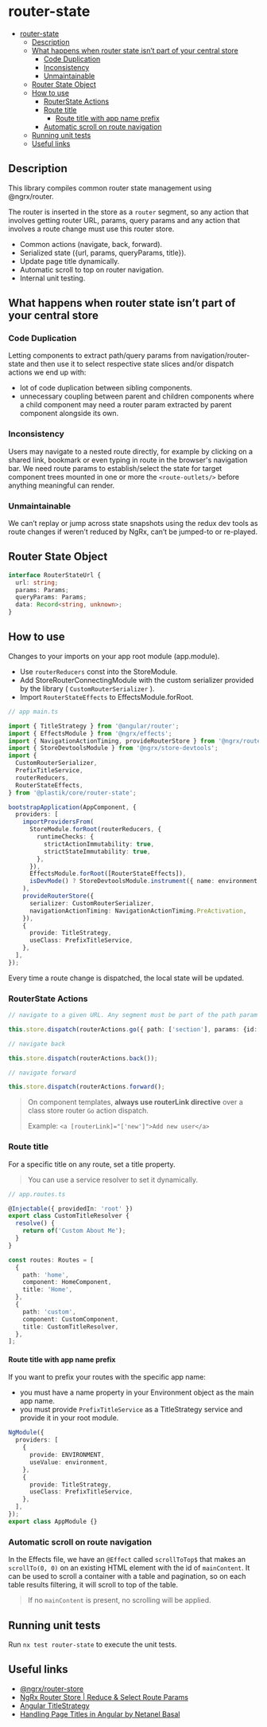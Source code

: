 # router-state

- [router-state](#router-state)
  - [Description](#description)
  - [What happens when router state isn’t part of your central store](#what-happens-when-router-state-isnt-part-of-your-central-store)
    - [Code Duplication](#code-duplication)
    - [Inconsistency](#inconsistency)
    - [Unmaintainable](#unmaintainable)
  - [Router State Object](#router-state-object)
  - [How to use](#how-to-use)
    - [RouterState Actions](#routerstate-actions)
    - [Route title](#route-title)
      - [Route title with app name prefix](#route-title-with-app-name-prefix)
    - [Automatic scroll on route navigation](#automatic-scroll-on-route-navigation)
  - [Running unit tests](#running-unit-tests)
  - [Useful links](#useful-links)

## Description

This library compiles common router state management using @ngrx/router.

The router is inserted in the store as a `router` segment, so any action that involves getting router URL, params, query params and any action that involves a route change must use this router store.

- Common actions (navigate, back, forward).
- Serialized state ({url, params, queryParams, title}).
- Update page title dynamically.
- Automatic scroll to top on router navigation.
- Internal unit testing.

## What happens when router state isn’t part of your central store

### Code Duplication

Letting components to extract path/query params from navigation/router-state and then use it to select respective state slices and/or dispatch actions we end up with:

- lot of code duplication between sibling components.
- unnecessary coupling between parent and children components where a child component may need a router param extracted by parent component alongside its own.

### Inconsistency

Users may navigate to a nested route directly, for example by clicking on a shared link, bookmark or even typing in route in the browser's navigation bar.
We need route params to establish/select the state for target component trees mounted in one or more the `<route-outlets/>` before anything meaningful can render.

### Unmaintainable

We can’t replay or jump across state snapshots using the redux dev tools as route changes if weren’t reduced by NgRx, can’t be jumped-to or re-played.

## Router State Object

```typescript
interface RouterStateUrl {
  url: string;
  params: Params;
  queryParams: Params;
  data: Record<string, unknown>;
}
```

## How to use

Changes to your imports on your app root module (app.module).

- Use `routerReducers` const into the StoreModule.
- Add StoreRouterConnectingModule with the custom serializer provided by the library ( `CustomRouterSerializer` ).
- Import `RouterStateEffects` to EffectsModule.forRoot.

```typescript
// app main.ts

import { TitleStrategy } from '@angular/router';
import { EffectsModule } from '@ngrx/effects';
import { NavigationActionTiming, provideRouterStore } from '@ngrx/router-store';
import { StoreDevtoolsModule } from '@ngrx/store-devtools';
import {
  CustomRouterSerializer,
  PrefixTitleService,
  routerReducers,
  RouterStateEffects,
} from '@plastik/core/router-state';

bootstrapApplication(AppComponent, {
  providers: [
    importProvidersFrom(
      StoreModule.forRoot(routerReducers, {
        runtimeChecks: {
          strictActionImmutability: true,
          strictStateImmutability: true,
        },
      }),
      EffectsModule.forRoot([RouterStateEffects]),
      isDevMode() ? StoreDevtoolsModule.instrument({ name: environment.name, maxAge: 25 }) : []
    ),
    provideRouterStore({
      serializer: CustomRouterSerializer,
      navigationActionTiming: NavigationActionTiming.PreActivation,
    }),
    {
      provide: TitleStrategy,
      useClass: PrefixTitleService,
    },
  ],
});
```

Every time a route change is dispatched, the local state will be updated.

### RouterState Actions

```typescript
// navigate to a given URL. Any segment must be part of the path param array

this.store.dispatch(routerActions.go({ path: ['section'], params: {id: 1}, queryParams: {name: 'test'} }));

// navigate back

this.store.dispatch(routerActions.back());

// navigate forward

this.store.dispatch(routerActions.forward();

```

> On component templates, **always use routerLink directive** over a class store router `Go` action dispatch.
>
> Example: `<a [routerLink]="['new']">Add new user</a>`

### Route title

For a specific title on any route, set a title property.

> You can use a service resolver to set it dynamically.

```typescript
// app.routes.ts

@Injectable({ providedIn: 'root' })
export class CustomTitleResolver {
  resolve() {
    return of('Custom About Me');
  }
}

const routes: Routes = [
  {
    path: 'home',
    component: HomeComponent,
    title: 'Home',
  },
  {
    path: 'custom',
    component: CustomComponent,
    title: CustomTitleResolver,
  },
];
```

#### Route title with app name prefix

If you want to prefix your routes with the specific app name:

- you must have a name property in your Environment object as the main app name.
- you must provide `PrefixTitleService` as a TitleStrategy service and provide it in your root module.

```typescript
NgModule({
  providers: [
    {
      provide: ENVIRONMENT,
      useValue: environment,
    },
    {
      provide: TitleStrategy,
      useClass: PrefixTitleService,
    },
  ],
});
export class AppModule {}
```

### Automatic scroll on route navigation

In the Effects file, we have an `@Effect` called `scrollToTop$` that makes an `scrollTo(0, 0)` on an existing HTML element with the id of `mainContent`.
It can be used to scroll a container with a table and pagination, so on each table results filtering, it will scroll to top of the table.

> If no `mainContent` is present, no scrolling will be applied.

## Running unit tests

Run `nx test router-state` to execute the unit tests.

## Useful links

- [@ngrx/router-store](https://ngrx.io/guide/router-store)
- [NgRx Router Store | Reduce & Select Route Params](https://medium.com/simars/ngrx-router-store-reduce-select-route-params-6baff607dd9)
- [Angular TitleStrategy](https://angular.io/api/router/TitleStrategy)
- [Handling Page Titles in Angular by Netanel Basal](https://netbasal.com/handling-page-titles-in-angular-40b53823af4a)

